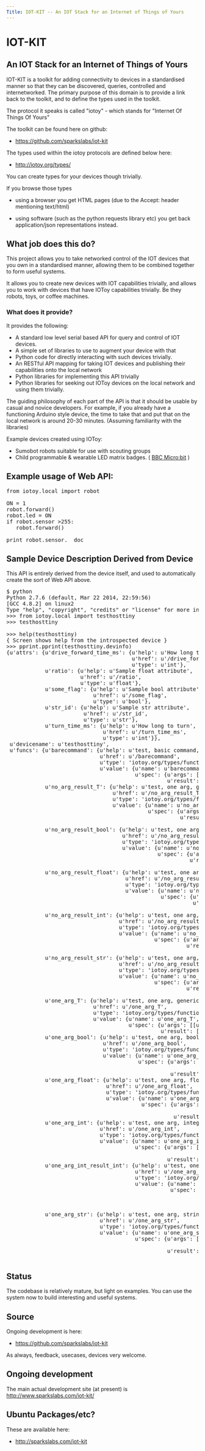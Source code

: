 ```yaml
---
Title: IOT-KIT -- An IOT Stack for an Internet of Things of Yours
---
```

# IOT-KIT
## An IOT Stack for an Internet of Things of Yours

IOT-KIT is a toolkit for adding connectivity to devices in a standardised
manner so that they can be discovered, queries, controlled and
internetworked.  The primary purpose of this domain is to provide a link
back to the toolkit, and to define the types used in the toolkit.

The protocol it speaks is called "iotoy" - which stands for "Internet Of
Things Of Yours"

The toolkit can be found here on github:

* https://github.com/sparkslabs/iot-kit

The types used within the iotoy protocols are defined below here:

* http://iotoy.org/types/

You can create types for your devices though trivially.

If you browse those types

* using a browser you get HTML pages (due to the Accept: header
  mentioning text/html)

* using software (such as the python requests library etc) you get
  back application/json representations instead.

## What job does this do?

This project allows you to take networked control of the IOT devices that
you own in a standardised manner, allowing them to be combined together to
form useful systems.

It allows you to create new devices with IOT capabilities trivially, and
allows you to work with devices that have IOToy capabilities trivially.
Be they robots, toys, or coffee machines.

### What does it provide?

It provides the following:

* A standard low level serial based API for query and control of IOT devices.
* A simple set of libraries to use to augment your device with that
* Python code for directly interacting with such devices trivially.
* An RESTful API mapping for taking IOT devices and publishing their
  capabilities onto the local network
* Python libraries for implementing this API trivially
* Python libraries for seeking out IOToy devices on the local network and
  using them trivially.

The guiding philosophy of each part of the API is that it should be usable
by casual and novice developers. For example, if you already have a functioning
Arduino style device, the time to take that and put that on the local network
is around 20-30 minutes. (Assuming familiarity with the libraries)

Example devices created using IOToy:

* Sumobot robots suitable for use with scouting groups
* Child programmable & wearable LED matrix badges. ( [BBC Micro:bit][MICROBIT] )

[MICROBIT]: http://www.bbc.co.uk/rd/blog/2015/07/prototyping-the-bbc-microbit


## Example usage of Web API:

<pre>
from iotoy.local import robot

ON = 1
robot.forward()
robot.led = ON
if robot.sensor >255:
   robot.forward()

print robot.sensor.__doc__
</pre>


## Sample Device Description Derived from Device

This API is entirely derived from the device itself, and used to automatically 
create the sort of Web API above.


<pre>
$ python
Python 2.7.6 (default, Mar 22 2014, 22:59:56) 
[GCC 4.8.2] on linux2
Type "help", "copyright", "credits" or "license" for more information.
>>> from iotoy.local import testhosttiny
>>> testhosttiny
<iotoy.discovery.testhosttiny object at 0x7f7add452350>
>>> help(testhosttiny)
{ Screen shows help from the introspected device }
>>> pprint.pprint(testhosttiny.devinfo)
{u'attrs': {u'drive_forward_time_ms': {u'help': u'How long to move forward',
                                       u'href': u'/drive_forward_time_ms',
                                       u'type': u'int'},
            u'ratio': {u'help': u'Sample float attribute',
                       u'href': u'/ratio',
                       u'type': u'float'},
            u'some_flag': {u'help': u'Sample bool attribute',
                           u'href': u'/some_flag',
                           u'type': u'bool'},
            u'str_id': {u'help': u'Sample str attribute',
                        u'href': u'/str_id',
                        u'type': u'str'},
            u'turn_time_ms': {u'help': u'How long to turn',
                              u'href': u'/turn_time_ms',
                              u'type': u'int'}},
 u'devicename': u'testhosttiny',
 u'funcs': {u'barecommand': {u'help': u'test, basic command, no arg/result',
                             u'href': u'/barecommand',
                             u'type': 'iotoy.org/types/function',
                             u'value': {u'name': u'barecommand',
                                        u'spec': {u'args': [],
                                                  u'result': []}}},
            u'no_arg_result_T': {u'help': u'test, one arg, generic type',
                                 u'href': u'/no_arg_result_T',
                                 u'type': 'iotoy.org/types/function',
                                 u'value': {u'name': u'no_arg_result_T',
                                            u'spec': {u'args': [],
                                                      u'result': [[u'result',
                                                                   u'T']]}}},
            u'no_arg_result_bool': {u'help': u'test, one arg, boolean',
                                    u'href': u'/no_arg_result_bool',
                                    u'type': 'iotoy.org/types/function',
                                    u'value': {u'name': u'no_arg_result_bool',
                                               u'spec': {u'args': [],
                                                         u'result': [[u'result',
                                                                      u'bool']]}}},
            u'no_arg_result_float': {u'help': u'test, one arg, float',
                                     u'href': u'/no_arg_result_float',
                                     u'type': 'iotoy.org/types/function',
                                     u'value': {u'name': u'no_arg_result_float',
                                                u'spec': {u'args': [],
                                                          u'result': [[u'result',
                                                                       u'float']]}}},
            u'no_arg_result_int': {u'help': u'test, one arg, integer',
                                   u'href': u'/no_arg_result_int',
                                   u'type': 'iotoy.org/types/function',
                                   u'value': {u'name': u'no_arg_result_int',
                                              u'spec': {u'args': [],
                                                        u'result': [[u'result',
                                                                     u'int']]}}},
            u'no_arg_result_str': {u'help': u'test, one arg, string',
                                   u'href': u'/no_arg_result_str',
                                   u'type': 'iotoy.org/types/function',
                                   u'value': {u'name': u'no_arg_result_str',
                                              u'spec': {u'args': [],
                                                        u'result': [[u'result',
                                                                     u'str']]}}},
            u'one_arg_T': {u'help': u'test, one arg, generic type',
                           u'href': u'/one_arg_T',
                           u'type': 'iotoy.org/types/function',
                           u'value': {u'name': u'one_arg_T',
                                      u'spec': {u'args': [[u'attr', u'T']],
                                                u'result': []}}},
            u'one_arg_bool': {u'help': u'test, one arg, boolean',
                              u'href': u'/one_arg_bool',
                              u'type': 'iotoy.org/types/function',
                              u'value': {u'name': u'one_arg_bool',
                                         u'spec': {u'args': [[u'myarg',
                                                              u'bool']],
                                                   u'result': []}}},
            u'one_arg_float': {u'help': u'test, one arg, float',
                               u'href': u'/one_arg_float',
                               u'type': 'iotoy.org/types/function',
                               u'value': {u'name': u'one_arg_float',
                                          u'spec': {u'args': [[u'myarg',
                                                               u'float']],
                                                    u'result': []}}},
            u'one_arg_int': {u'help': u'test, one arg, integer',
                             u'href': u'/one_arg_int',
                             u'type': 'iotoy.org/types/function',
                             u'value': {u'name': u'one_arg_int',
                                        u'spec': {u'args': [[u'myarg',
                                                             u'int']],
                                                  u'result': []}}},
            u'one_arg_int_result_int': {u'help': u'test, one arg, one result, both ints',
                                        u'href': u'/one_arg_int_result_int',
                                        u'type': 'iotoy.org/types/function',
                                        u'value': {u'name': u'one_arg_int_result_int',
                                                   u'spec': {u'args': [[u'myarg',
                                                                        u'int']],
                                                             u'result': [[u'result',
                                                                          u'int']]}}},
            u'one_arg_str': {u'help': u'test, one arg, string',
                             u'href': u'/one_arg_str',
                             u'type': 'iotoy.org/types/function',
                             u'value': {u'name': u'one_arg_str',
                                        u'spec': {u'args': [[u'myarg',
                                                             u'str']],
                                                  u'result': []}}}}}

</pre>



## Status

The codebase is relatively mature, but light on examples. You can use the system
now to build interesting and useful systems.


## Source

Ongoing development is here:

* <https://github.com/sparkslabs/iot-kit>

As always, feedback, usecases, devices very welcome.


## Ongoing development

The main actual development site (at present) is http://www.sparkslabs.com/iot-kit/


## Ubuntu Packages/etc?

These are available here:

* <http://sparkslabs.com/iot-kit>
